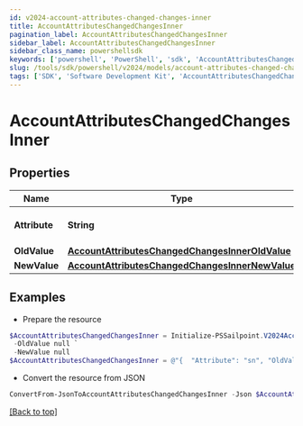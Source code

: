 ```yaml
---
id: v2024-account-attributes-changed-changes-inner
title: AccountAttributesChangedChangesInner
pagination_label: AccountAttributesChangedChangesInner
sidebar_label: AccountAttributesChangedChangesInner
sidebar_class_name: powershellsdk
keywords: ['powershell', 'PowerShell', 'sdk', 'AccountAttributesChangedChangesInner', 'V2024AccountAttributesChangedChangesInner'] 
slug: /tools/sdk/powershell/v2024/models/account-attributes-changed-changes-inner
tags: ['SDK', 'Software Development Kit', 'AccountAttributesChangedChangesInner', 'V2024AccountAttributesChangedChangesInner']
---
```



# AccountAttributesChangedChangesInner

## Properties

Name | Type | Description | Notes
------------ | ------------- | ------------- | -------------
**Attribute** | **String** | The name of the attribute. | [required]
**OldValue** | [**AccountAttributesChangedChangesInnerOldValue**](account-attributes-changed-changes-inner-old-value) |  | [required]
**NewValue** | [**AccountAttributesChangedChangesInnerNewValue**](account-attributes-changed-changes-inner-new-value) |  | [required]

## Examples

- Prepare the resource
```powershell
$AccountAttributesChangedChangesInner = Initialize-PSSailpoint.V2024AccountAttributesChangedChangesInner  -Attribute sn `
 -OldValue null `
 -NewValue null
$AccountAttributesChangedChangesInner = @"{  "Attribute": "sn", "OldValue": null, "NewValue": null }"@
```

- Convert the resource from JSON
```powershell
ConvertFrom-JsonToAccountAttributesChangedChangesInner -Json $AccountAttributesChangedChangesInner
```


[[Back to top]](#) 

